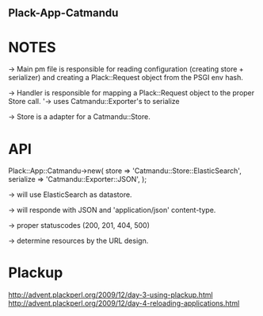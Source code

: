 Plack-App-Catmandu
------------------

# NOTES

-> Main pm file is responsible for reading configuration (creating store + serializer)
   and creating a Plack::Request object from the PSGI env hash.

-> Handler is responsible for mapping a Plack::Request object to the proper Store call.
    '-> uses Catmandu::Exporter's to serialize

-> Store is a adapter for a Catmandu::Store.

# API

  Plack::App::Catmandu->new(
    store => 'Catmandu::Store::ElasticSearch',
    serialize => 'Catmandu::Exporter::JSON',
  );

-> will use ElasticSearch as datastore.

-> will responde with JSON and 'application/json' content-type.

-> proper statuscodes (200, 201, 404, 500)

-> determine resources by the URL design.


# Plackup

http://advent.plackperl.org/2009/12/day-3-using-plackup.html
http://advent.plackperl.org/2009/12/day-4-reloading-applications.html
